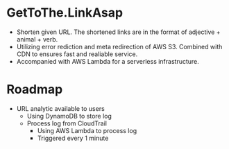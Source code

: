 # GetToThe.LinkAsap
* Shorten given URL. The shortened links are in the format of adjective + animal + verb.
* Utilizing error rediction and meta redirection of AWS S3. Combined with CDN to ensures fast and realiable service.
* Accompanied with AWS Lambda for a serverless infrastructure.

# Roadmap
* URL analytic available to users
  * Using DynamoDB to store log
  * Process log from CloudTrail
    * Using AWS Lambda to process log
    * Triggered every 1 minute
